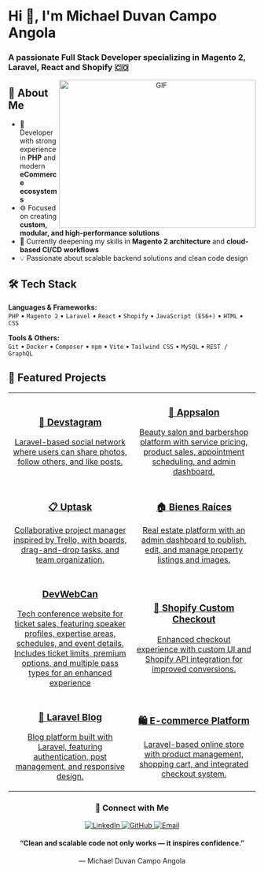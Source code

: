 <h1>Hi 👋, I'm Michael Duvan Campo Angola</h1>
<h3>
  A passionate Full Stack Developer specializing in Magento 2, Laravel, React and Shopify 🇨🇴
</h3>

<p align="center">
  <img align="right" top="500" height="300" width="400" alt="GIF" src="https://media.giphy.com/media/SWoSkN6DxTszqIKEqv/giphy.gif">
</p>

## 🚀 About Me

- 🧠 Developer with strong experience in **PHP** and modern **eCommerce ecosystems**  
- ⚙️ Focused on creating **custom, modular, and high-performance solutions**  
- 🌱 Currently deepening my skills in **Magento 2 architecture** and **cloud-based CI/CD workflows**  
- 💡 Passionate about scalable backend solutions and clean code design  

## 🛠️ Tech Stack

**Languages & Frameworks:**  
`PHP` • `Magento 2` • `Laravel` • `React` • `Shopify` • `JavaScript (ES6+)` • `HTML` • `CSS`  

**Tools & Others:**  
`Git` • `Docker` • `Composer` • `npm` • `Vite` • `Tailwind CSS` • `MySQL` • `REST / GraphQL`  

## 🚀 Featured Projects

<div align="center">
  <table>
    <tr>
      <td width="50%" align="center">
        <a href="https://github.com/mich471/devstagram">
          <h3>🧩 Devstagram</h3>
          <p>Laravel-based social network where users can share photos, follow others, and like posts.</p>
        </a>
      </td>
      <td width="50%" align="center">
        <a href="https://github.com/mich471/Appsalon">
          <h3>💈 Appsalon</h3>
          <p>Beauty salon and barbershop platform with service pricing, product sales, appointment scheduling, and admin dashboard.</p>
        </a>
      </td>
    </tr>
    <tr>
      <td width="50%" align="center">
        <a href="https://github.com/mich471/Uptask">
          <h3>📋 Uptask</h3>
          <p>Collaborative project manager inspired by Trello, with boards, drag-and-drop tasks, and team organization.</p>
        </a>
      </td>
      <td width="50%" align="center">
        <a href="https://github.com/mich471/binesraices">
          <h3>🏠 Bienes Raíces</h3>
          <p>Real estate platform with an admin dashboard to publish, edit, and manage property listings and images.</p>
        </a>
      </td>
    </tr>
    <tr>
      <td width="50%" align="center">
        <a href="https://github.com/mich471/portfolio">
          <h3>DevWebCan</h3>
          <p>Tech conference website for ticket sales, featuring speaker profiles, expertise areas, schedules, and event details. Includes ticket limits, premium options, and multiple pass types for an enhanced experience</p>
        </a>
      </td>
      <td width="50%" align="center">
        <a href="https://github.com/mich471/shopify-custom-checkout">
          <h3>🛒 Shopify Custom Checkout</h3>
          <p>Enhanced checkout experience with custom UI and Shopify API integration for improved conversions.</p>
        </a>
      </td>
    </tr>
    <tr>
      <td width="50%" align="center">
        <a href="https://github.com/mich471/laravel-blog">
          <h3>📝 Laravel Blog</h3>
          <p>Blog platform built with Laravel, featuring authentication, post management, and responsive design.</p>
        </a>
      </td>
      <td width="50%" align="center">
        <a href="https://github.com/mich471/ecommerce-laravel">
          <h3>🛍️ E-commerce Platform</h3>
          <p>Laravel-based online store with product management, shopping cart, and integrated checkout system.</p>
        </a>
      </td>
    </tr>
  </table>
</div>


<h3 align="center">🤝 Connect with Me</h3>

<p align="center">
  <a href="https://www.linkedin.com/in/michael-duvan-campo-angola/" target="_blank">
    <img src="https://img.icons8.com/doodle/40/000000/linkedin--v2.png" alt="LinkedIn"/>
  </a>
  <a href="https://github.com/michaelduvan" target="_blank">
    <img src="https://img.icons8.com/doodle/40/000000/github--v1.png" alt="GitHub"/>
  </a>
  <a href="mailto:mduvan.campo@gmail.com" target="_blank">
    <img src="https://img.icons8.com/doodle/40/000000/gmail--v2.png" alt="Email"/>
  </a>
</p>

<h4 align="center">
“Clean and scalable code not only works — it inspires confidence.”  
</h4>

<p align="center">— Michael Duvan Campo Angola</p>
